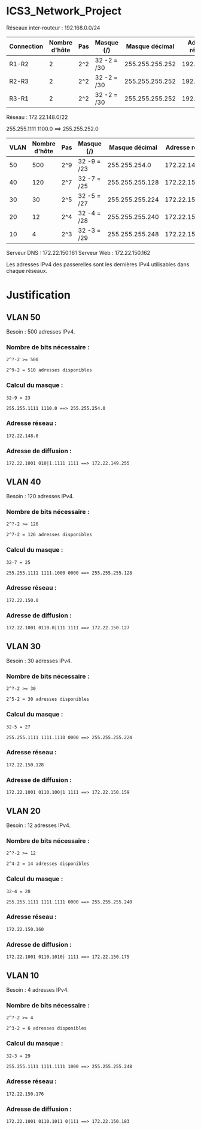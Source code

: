 # ICS3_Network_Project

Réseaux inter-routeur : 192.168.0.0/24

| Connection | Nombre d'hôte | Pas | Masque (/) | Masque décimal | Adresse réseau | Adresse de diffusion |
|------------|---------------|-----|------------|----------------|----------------|----------------------|
| R1-R2      |   2           | 2^2 | 32 -2 = /30| 255.255.255.252| 192.168.0.0    | 192.168.0.4          |
| R2-R3      |   2           | 2^2 | 32 -2 = /30| 255.255.255.252| 192.168.0.5    | 192.168.0.8          |
| R3-R1      |   2           | 2^2 | 32 -2 = /30| 255.255.255.252| 192.168.0.9    | 192.168.0.12         |

Réseau : 172.22.148.0/22

255.255.1111 1100.0 ==> 255.255.252.0

| VLAN | Nombre d'hôte | Pas | Masque (/) | Masque décimal | Adresse réseau | Adresse de diffusion |
|------|---------------|-----|------------|----------------|----------------|----------------------|
| 50   |   500         | 2^9 | 32 -9 = /23| 255.255.254.0  | 172.22.148.0   | 172.22.149.255       |
| 40   |   120         | 2^7 | 32 -7 = /25| 255.255.255.128| 172.22.150.0   | 172.22.150.127       |
| 30   |   30          | 2^5 | 32 -5 = /27| 255.255.255.224| 172.22.150.128 | 172.22.150.159       |
| 20   |   12          | 2^4 | 32 -4 = /28| 255.255.255.240| 172.22.150.160 | 172.22.150.175       |
| 10   |   4           | 2^3 | 32 -3 = /29| 255.255.255.248| 172.22.150.176 | 172.22.150.183       |

Serveur DNS : 172.22.150.161
Serveur Web : 172.22.150.162

Les adresses IPv4 des passerelles sont les dernières IPv4 utilisables dans chaque réseaux.
# Justification
## VLAN 50 

Besoin : 500 adresses IPv4.

### Nombre de bits nécessaire :

`2^?-2 >= 500`

`2^9-2 = 510 adresses disponibles`

### Calcul du masque :
`32-9 = 23`

`255.255.1111 1110.0 ==> 255.255.254.0`

### Adresse réseau :
`172.22.148.0`

### Adresse de diffusion :
`172.22.1001 010|1.1111 1111 ==> 172.22.149.255`

## VLAN 40 

Besoin : 120 adresses IPv4.

### Nombre de bits nécessaire :

`2^?-2 >= 120`

`2^7-2 = 126 adresses disponibles`

### Calcul du masque :
`32-7 = 25`

`255.255.1111 1111.1000 0000 ==> 255.255.255.128`

### Adresse réseau :
`172.22.150.0`

### Adresse de diffusion :
`172.22.1001 0110.0|111 1111 ==> 172.22.150.127`

## VLAN 30 

Besoin : 30 adresses IPv4.

### Nombre de bits nécessaire :

`2^?-2 >= 30`

`2^5-2 = 30 adresses disponibles`

### Calcul du masque :
`32-5 = 27`

`255.255.1111 1111.1110 0000 ==> 255.255.255.224`

### Adresse réseau :
`172.22.150.128`

### Adresse de diffusion :
`172.22.1001 0110.100|1 1111 ==> 172.22.150.159`

## VLAN 20 

Besoin : 12 adresses IPv4.

### Nombre de bits nécessaire :

`2^?-2 >= 12`

`2^4-2 = 14 adresses disponibles`

### Calcul du masque :
`32-4 = 28`

`255.255.1111 1111.1111 0000 ==> 255.255.255.240`

### Adresse réseau :
`172.22.150.160`

### Adresse de diffusion :
`172.22.1001 0110.1010| 1111 ==> 172.22.150.175`

## VLAN 10 

Besoin : 4 adresses IPv4.

### Nombre de bits nécessaire :

`2^?-2 >= 4`

`2^3-2 = 6 adresses disponibles`

### Calcul du masque :
`32-3 = 29`

`255.255.1111 1111.1111 1000 ==> 255.255.255.248`

### Adresse réseau :
`172.22.150.176`

### Adresse de diffusion :
`172.22.1001 0110.1011 0|111 ==> 172.22.150.183`
